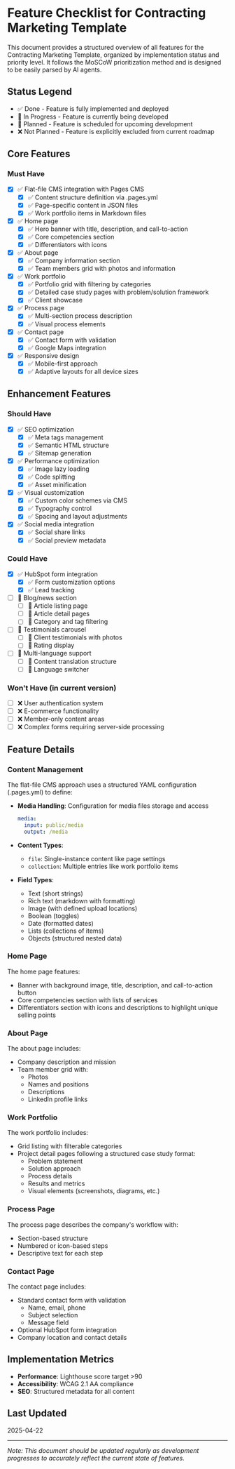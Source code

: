 # Feature Checklist for Contracting Marketing Template

This document provides a structured overview of all features for the Contracting Marketing Template, organized by implementation status and priority level. It follows the MoSCoW prioritization method and is designed to be easily parsed by AI agents.

## Status Legend

- ✅ Done - Feature is fully implemented and deployed
- 🔄 In Progress - Feature is currently being developed
- 📅 Planned - Feature is scheduled for upcoming development
- ❌ Not Planned - Feature is explicitly excluded from current roadmap

## Core Features

### Must Have

- [x] ✅ Flat-file CMS integration with Pages CMS
  - [x] ✅ Content structure definition via .pages.yml
  - [x] ✅ Page-specific content in JSON files
  - [x] ✅ Work portfolio items in Markdown files
- [x] ✅ Home page
  - [x] ✅ Hero banner with title, description, and call-to-action
  - [x] ✅ Core competencies section
  - [x] ✅ Differentiators with icons
- [x] ✅ About page
  - [x] ✅ Company information section
  - [x] ✅ Team members grid with photos and information
- [x] ✅ Work portfolio
  - [x] ✅ Portfolio grid with filtering by categories
  - [x] ✅ Detailed case study pages with problem/solution framework
  - [x] ✅ Client showcase
- [x] ✅ Process page
  - [x] ✅ Multi-section process description
  - [x] ✅ Visual process elements
- [x] ✅ Contact page
  - [x] ✅ Contact form with validation
  - [x] ✅ Google Maps integration
- [x] ✅ Responsive design
  - [x] ✅ Mobile-first approach
  - [x] ✅ Adaptive layouts for all device sizes

## Enhancement Features

### Should Have

- [x] ✅ SEO optimization
  - [x] ✅ Meta tags management
  - [x] ✅ Semantic HTML structure
  - [x] ✅ Sitemap generation
- [x] ✅ Performance optimization
  - [x] ✅ Image lazy loading
  - [x] ✅ Code splitting
  - [x] ✅ Asset minification
- [x] ✅ Visual customization
  - [x] ✅ Custom color schemes via CMS
  - [x] ✅ Typography control
  - [x] ✅ Spacing and layout adjustments
- [x] ✅ Social media integration
  - [x] ✅ Social share links
  - [x] ✅ Social preview metadata

### Could Have

- [x] ✅ HubSpot form integration
  - [x] ✅ Form customization options
  - [x] ✅ Lead tracking
- [ ] 📅 Blog/news section
  - [ ] 📅 Article listing page
  - [ ] 📅 Article detail pages
  - [ ] 📅 Category and tag filtering
- [ ] 📅 Testimonials carousel
  - [ ] 📅 Client testimonials with photos
  - [ ] 📅 Rating display
- [ ] 📅 Multi-language support
  - [ ] 📅 Content translation structure
  - [ ] 📅 Language switcher

### Won't Have (in current version)

- [ ] ❌ User authentication system
- [ ] ❌ E-commerce functionality
- [ ] ❌ Member-only content areas
- [ ] ❌ Complex forms requiring server-side processing

## Feature Details

### Content Management

The flat-file CMS approach uses a structured YAML configuration (.pages.yml) to define:

- **Media Handling**: Configuration for media files storage and access

  ```yaml
  media:
    input: public/media
    output: /media
  ```

- **Content Types**:

  - `file`: Single-instance content like page settings
  - `collection`: Multiple entries like work portfolio items

- **Field Types**:
  - Text (short strings)
  - Rich text (markdown with formatting)
  - Image (with defined upload locations)
  - Boolean (toggles)
  - Date (formatted dates)
  - Lists (collections of items)
  - Objects (structured nested data)

### Home Page

The home page features:

- Banner with background image, title, description, and call-to-action button
- Core competencies section with lists of services
- Differentiators section with icons and descriptions to highlight unique selling points

### About Page

The about page includes:

- Company description and mission
- Team member grid with:
  - Photos
  - Names and positions
  - Descriptions
  - LinkedIn profile links

### Work Portfolio

The work portfolio includes:

- Grid listing with filterable categories
- Project detail pages following a structured case study format:
  - Problem statement
  - Solution approach
  - Process details
  - Results and metrics
  - Visual elements (screenshots, diagrams, etc.)

### Process Page

The process page describes the company's workflow with:

- Section-based structure
- Numbered or icon-based steps
- Descriptive text for each step

### Contact Page

The contact page includes:

- Standard contact form with validation
  - Name, email, phone
  - Subject selection
  - Message field
- Optional HubSpot form integration
- Company location and contact details

## Implementation Metrics

- **Performance**: Lighthouse score target >90
- **Accessibility**: WCAG 2.1 AA compliance
- **SEO**: Structured metadata for all content

## Last Updated

2025-04-22

---

_Note: This document should be updated regularly as development progresses to accurately reflect the current state of features._
